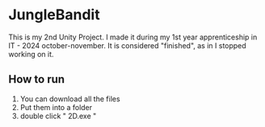 # JungleBandit 

This is my 2nd Unity Project.
I made it during  my 1st year apprenticeship in IT - 2024 october-november.
It is considered "finished", as in I stopped working on it.



## How to run

1. You can download all the files
2. Put them into a folder
3. double click " 2D.exe "
